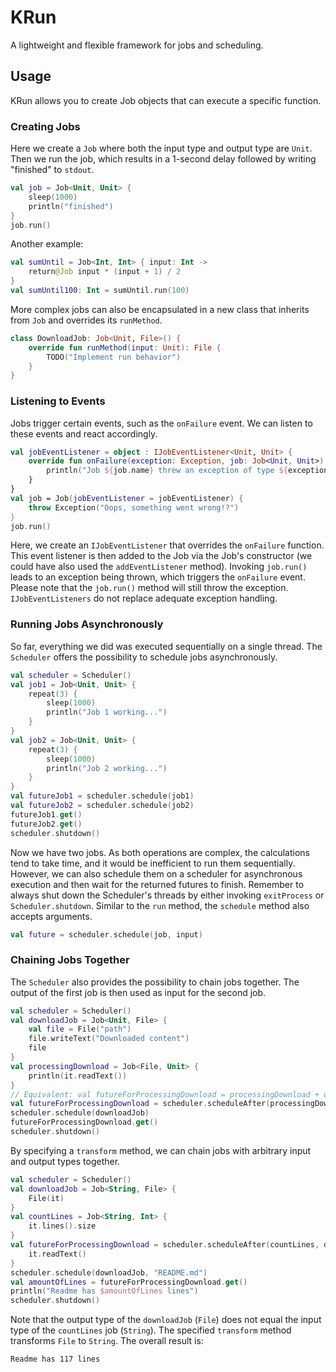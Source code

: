 # KRun
A lightweight and flexible framework for jobs and scheduling.

## Usage
KRun allows you to create Job objects that can execute a specific function.

### Creating Jobs
Here we create a `Job` where both the input type and output type are `Unit`. Then we run the job, which results in a 1-second delay followed by writing "finished" to `stdout`.
```kotlin
val job = Job<Unit, Unit> {
    sleep(1000)
    println("finished")
}
job.run()
```
Another example:
```kotlin
val sumUntil = Job<Int, Int> { input: Int ->
    return@Job input * (input + 1) / 2
}
val sumUntil100: Int = sumUntil.run(100)
```
More complex jobs can also be encapsulated in a new class that inherits from `Job` and overrides its `runMethod`.
```kotlin
class DownloadJob: Job<Unit, File>() {
    override fun runMethod(input: Unit): File {
        TODO("Implement run behavior")
    }
}
```

### Listening to Events
Jobs trigger certain events, such as the `onFailure` event. We can listen to these events and react accordingly.
```kotlin
val jobEventListener = object : IJobEventListener<Unit, Unit> {
    override fun onFailure(exception: Exception, job: Job<Unit, Unit>) {
        println("Job ${job.name} threw an exception of type ${exception::class}")
    }
}
val job = Job(jobEventListener = jobEventListener) {
    throw Exception("Oops, something went wrong!?")
}
job.run()
```
Here, we create an `IJobEventListener` that overrides the `onFailure` function. This event listener is then added to the Job via the Job's constructor (we could have also used the `addEventListener` method). Invoking `job.run()` leads to an exception being thrown, which triggers the `onFailure` event. Please note that the `job.run()` method will still throw the exception. `IJobEventListeners` do not replace adequate exception handling.

### Running Jobs Asynchronously
So far, everything we did was executed sequentially on a single thread. The `Scheduler` offers the possibility to schedule jobs asynchronously.
```kotlin
val scheduler = Scheduler()
val job1 = Job<Unit, Unit> {
    repeat(3) {
        sleep(1000)
        println("Job 1 working...")
    }
}
val job2 = Job<Unit, Unit> {
    repeat(3) {
        sleep(1000)
        println("Job 2 working...")
    }
}
val futureJob1 = scheduler.schedule(job1)
val futureJob2 = scheduler.schedule(job2)
futureJob1.get()
futureJob2.get()
scheduler.shutdown()
```
Now we have two jobs. As both operations are complex, the calculations tend to take time, and it would be inefficient to run them sequentially. However, we can also schedule them on a scheduler for asynchronous execution and then wait for the returned futures to finish. Remember to always shut down the Scheduler's threads by either invoking `exitProcess` or `Scheduler.shutdown`. Similar to the `run` method, the `schedule` method also accepts arguments.
```kotlin
val future = scheduler.schedule(job, input)
```

### Chaining Jobs Together
The `Scheduler` also provides the possibility to chain jobs together. The output of the first job is then used as input for the second job.
```kotlin
val scheduler = Scheduler()
val downloadJob = Job<Unit, File> {
    val file = File("path")
    file.writeText("Downloaded content")
    file
}
val processingDownload = Job<File, Unit> {
    println(it.readText())
}
// Equivalent: val futureForProcessingDownload = processingDownload + downloadJob
val futureForProcessingDownload = scheduler.scheduleAfter(processingDownload, downloadJob)
scheduler.schedule(downloadJob)
futureForProcessingDownload.get()
scheduler.shutdown()
```
By specifying a `transform` method, we can chain jobs with arbitrary input and output types together.
```kotlin
val scheduler = Scheduler()
val downloadJob = Job<String, File> {
    File(it)
}
val countLines = Job<String, Int> {
    it.lines().size
}
val futureForProcessingDownload = scheduler.scheduleAfter(countLines, downloadJob) {
    it.readText()
}
scheduler.schedule(downloadJob, "README.md")
val amountOfLines = futureForProcessingDownload.get()
println("Readme has $amountOfLines lines")
scheduler.shutdown()
```
Note that the output type of the `downloadJob` (`File`) does not equal the input type of the `countLines` job (`String`). The specified `transform` method transforms `File` to `String`. The overall result is:
````text
Readme has 117 lines
